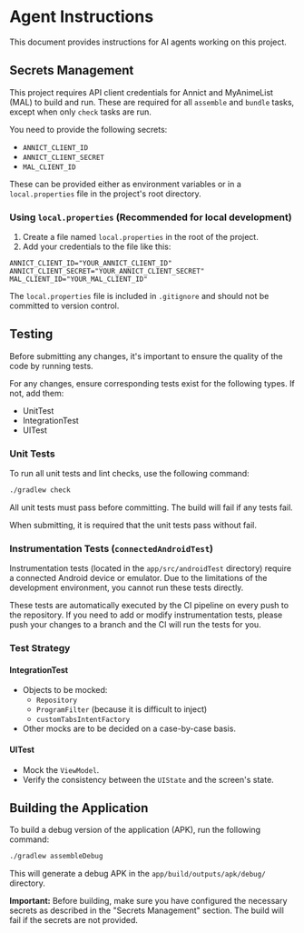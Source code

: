# Agent Instructions

This document provides instructions for AI agents working on this project.

## Secrets Management

This project requires API client credentials for Annict and MyAnimeList (MAL) to build and run. These are required for all `assemble` and `bundle` tasks, except when only `check` tasks are run.

You need to provide the following secrets:
- `ANNICT_CLIENT_ID`
- `ANNICT_CLIENT_SECRET`
- `MAL_CLIENT_ID`

These can be provided either as environment variables or in a `local.properties` file in the project's root directory.

### Using `local.properties` (Recommended for local development)

1. Create a file named `local.properties` in the root of the project.
2. Add your credentials to the file like this:

```properties
ANNICT_CLIENT_ID="YOUR_ANNICT_CLIENT_ID"
ANNICT_CLIENT_SECRET="YOUR_ANNICT_CLIENT_SECRET"
MAL_CLIENT_ID="YOUR_MAL_CLIENT_ID"
```

The `local.properties` file is included in `.gitignore` and should not be committed to version control.

## Testing

Before submitting any changes, it's important to ensure the quality of the code by running tests.

For any changes, ensure corresponding tests exist for the following types. If not, add them:
- UnitTest
- IntegrationTest
- UITest

### Unit Tests

To run all unit tests and lint checks, use the following command:

```bash
./gradlew check
```

All unit tests must pass before committing. The build will fail if any tests fail.

When submitting, it is required that the unit tests pass without fail.

### Instrumentation Tests (`connectedAndroidTest`)

Instrumentation tests (located in the `app/src/androidTest` directory) require a connected Android device or emulator. Due to the limitations of the development environment, you cannot run these tests directly.

These tests are automatically executed by the CI pipeline on every push to the repository. If you need to add or modify instrumentation tests, please push your changes to a branch and the CI will run the tests for you.

### Test Strategy

#### IntegrationTest

- Objects to be mocked:
  - `Repository`
  - `ProgramFilter` (because it is difficult to inject)
  - `customTabsIntentFactory`
- Other mocks are to be decided on a case-by-case basis.

#### UITest

- Mock the `ViewModel`.
- Verify the consistency between the `UIState` and the screen's state.

## Building the Application

To build a debug version of the application (APK), run the following command:

```bash
./gradlew assembleDebug
```

This will generate a debug APK in the `app/build/outputs/apk/debug/` directory.

**Important:** Before building, make sure you have configured the necessary secrets as described in the "Secrets Management" section. The build will fail if the secrets are not provided.
